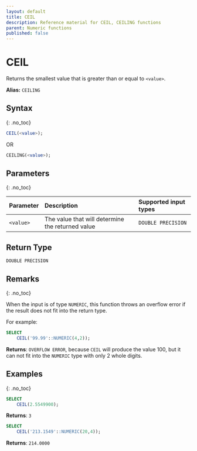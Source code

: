 ```yaml
---
layout: default
title: CEIL
description: Reference material for CEIL, CEILING functions
parent: Numeric functions
published: false
---
```


# CEIL
Returns the smallest value that is greater than or equal to `<value>`.

**Alias:** `CEILING`

## Syntax
{: .no_toc}

```sql
CEIL(<value>); 
```
OR 
```sql
CEILING(<value>);
```
## Parameters
{: .no_toc}

| Parameter | Description                                                                                                                               | Supported input types                                                          |
| :--------- | :----------------------------------------------------------------------------------------------------------------------------------------- |:-------------------------------------------------------------------------------|
| `<value>`   | The value that will determine the returned value | `DOUBLE PRECISION` |

## Return Type
`DOUBLE PRECISION`

## Remarks
{: .no_toc}

When the input is of type `NUMERIC`, this function throws an overflow error if the result does not fit into the return type.

For example:
```sql
SELECT
    CEIL('99.99'::NUMERIC(4,2));
```

**Returns**: `OVERFLOW ERROR`, because `CEIL` will produce the value 100, but it can not fit into the `NUMERIC` type with only 2 whole digits.


## Examples
{: .no_toc}

```sql
SELECT
    CEIL(2.5549900);
```

**Returns**: `3`

```sql
SELECT
    CEIL('213.1549'::NUMERIC(20,4));
```

**Returns**: `214.0000`
